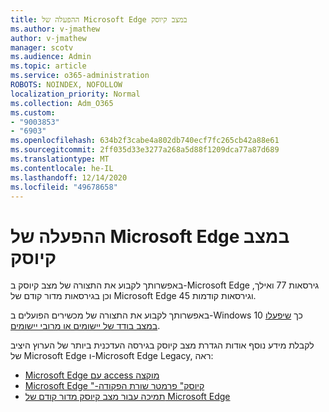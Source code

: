 ```yaml
---
title: ההפעלה של Microsoft Edge במצב קיוסק
ms.author: v-jmathew
author: v-jmathew
manager: scotv
ms.audience: Admin
ms.topic: article
ms.service: o365-administration
ROBOTS: NOINDEX, NOFOLLOW
localization_priority: Normal
ms.collection: Adm_O365
ms.custom:
- "9003853"
- "6903"
ms.openlocfilehash: 634b2f3cabe4a802db740ecf7fc265cb42a88e61
ms.sourcegitcommit: 2ff035d33e3277a268a5d88f1209dca77a87d689
ms.translationtype: MT
ms.contentlocale: he-IL
ms.lasthandoff: 12/14/2020
ms.locfileid: "49678658"
---
```

# <a name="run-microsoft-edge-in-kiosk-mode"></a>ההפעלה של Microsoft Edge במצב קיוסק

באפשרותך לקבוע את התצורה של מצב קיוסק ב-Microsoft Edge גירסאות 77 ואילך, וכן בגירסאות מדור קודם של Microsoft Edge 45 וגירסאות קודמות.

באפשרותך לקבוע את התצורה של מכשירים הפועלים ב-Windows 10 כך [שיפעלו במצב בודד של יישומים או מרובי יישומים](https://go.microsoft.com/fwlink/?linkid=2133659).

לקבלת מידע נוסף אודות הגדרת מצב קיוסק בגירסה העדכנית ביותר של הערוץ היציב של Microsoft Edge ו-Microsoft Edge Legacy, ראה:

- [Microsoft Edge עם access מוקצה](https://go.microsoft.com/fwlink/?linkid=2133494)
- [Microsoft Edge "-קיוסק" פרמטר שורת הפקודה](https://go.microsoft.com/fwlink/?linkid=2133724)
- [תמיכה עבור מצב קיוסק מדור קודם של Microsoft Edge](https://go.microsoft.com/fwlink/?linkid=2133725)
